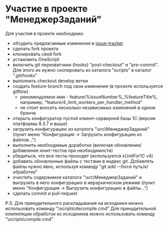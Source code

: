 ﻿# Участие в проекте "МенеджерЗаданий"

Для участия в проекте необходимо:

* обсудить предлагаемые изменения в [issue-tracker](https://github.com/wizi4d/TaskManagerFor1C/issues)
* сделать fork проекта
* клонировать свой fork
* установить OneScript
* включить git перехватчики (hooks) "post-checkout" и "pre-commit". Для этого их нужно скопировать из каталога "scripts" в каталог ".git/hooks"
* выполнить checkout develop ветки
* создать feature-branch под свои изменения (в проекте используется gitflow)
  * рекомендуемое имя - feature/%issueNumber%_%featureTitle%, например, "feature/4_limit_workers_per_handler_method"
  * не стоит вносить несколько независимых изменений в одном бранче
* открыть конфигуратор пустой клиент-серверной базы 1С (версия платформы 8.3.7 и выше)
* загрузить конфигурацию из каталога "\src\МенеджерЗаданий" (пункт меню "Конфигурация -> Загрузить конфигурацию из файлов...")
* выполнить необходимые доработки (включая обновление/добавление юнит-тестов при необходимости)
* убедиться, что все тесты проходят (используется xUnitFor1C v4)
* добавить обновленные файлы с тестами в индекс git. Добавлять файлы нужно явно, используя команду "git add --force путь/к/обработке"
* очистить содержимое каталога "\src\МенеджерЗаданий" и выгрузить в него конфигурацию в иерархическом режиме (пункт меню "Конфигурация -> Выгрузить конфигурацию в файлы...")
* сделать commit и pull-request

P.S.
Для принудительного раскладывания на исходники можно использовать команду "\scripts\decompile.cmd"
Для принудительной компиляции обработок из исходников можно использовать команду "\scripts\compile.cmd"